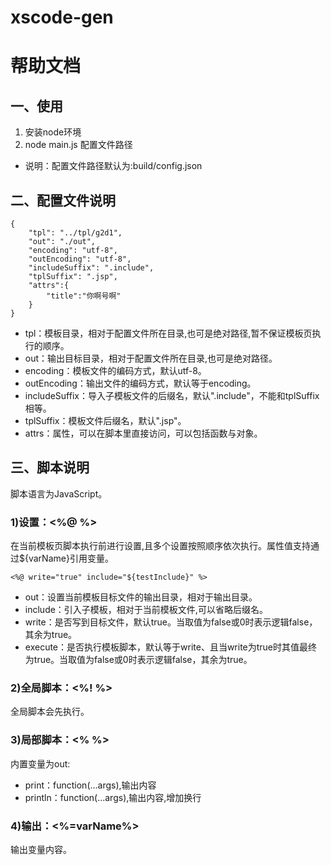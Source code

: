 # xscode-gen

# 帮助文档

## 一、使用
1. 安装node环境
2. node main.js 配置文件路径
- 说明：配置文件路径默认为:build/config.json

## 二、配置文件说明
```
{
	"tpl": "../tpl/g2d1",
	"out": "./out",
	"encoding": "utf-8",
	"outEncoding": "utf-8",
	"includeSuffix": ".include",
	"tplSuffix": ".jsp",
	"attrs":{
		"title":"你啊号啊"
	}
}
```
- tpl：模板目录，相对于配置文件所在目录,也可是绝对路径,暂不保证模板页执行的顺序。
- out：输出目标目录，相对于配置文件所在目录,也可是绝对路径。
- encoding：模板文件的编码方式，默认utf-8。
- outEncoding：输出文件的编码方式，默认等于encoding。
- includeSuffix：导入子模板文件的后缀名，默认".include"，不能和tplSuffix相等。
- tplSuffix：模板文件后缀名，默认".jsp"。
- attrs：属性，可以在脚本里直接访问，可以包括函数与对象。

## 三、脚本说明
脚本语言为JavaScript。

### 1)设置：<%@ %>
在当前模板页脚本执行前进行设置,且多个设置按照顺序依次执行。属性值支持通过${varName}引用变量。
```
<%@ write="true" include="${testInclude}" %>
```
- out：设置当前模板目标文件的输出目录，相对于输出目录。
- include：引入子模板，相对于当前模板文件,可以省略后缀名。
- write：是否写到目标文件，默认true。当取值为false或0时表示逻辑false，其余为true。
- execute：是否执行模板脚本，默认等于write、且当write为true时其值最终为true。当取值为false或0时表示逻辑false，其余为true。

### 2)全局脚本：<%! %> 
全局脚本会先执行。

### 3)局部脚本：<% %>
内置变量为out:
- print：function(...args),输出内容
- println：function(...args),输出内容,增加换行

### 4)输出：<%=varName%>
输出变量内容。
